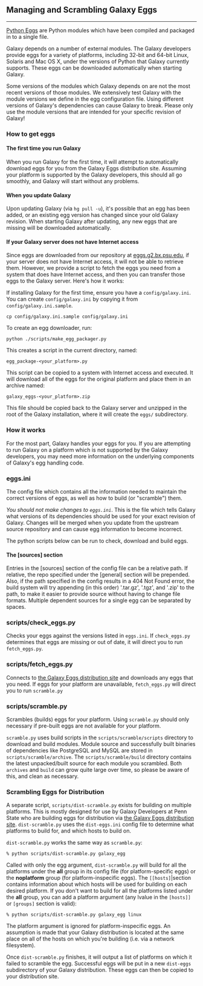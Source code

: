 

## Managing and Scrambling Galaxy Eggs

* * *

[Python Eggs](http://peak.telecommunity.com/DevCenter/PythonEggs) are Python modules which have been compiled and packaged in to a single file.

Galaxy depends on a number of external modules. The Galaxy developers provide eggs for a variety of platforms, including 32-bit and 64-bit Linux, Solaris and Mac OS X, under the versions of Python that Galaxy currently supports. These eggs can be downloaded automatically when starting Galaxy.

Some versions of the modules which Galaxy depends on are not the most recent versions of those modules. We extensively test Galaxy with the module versions we define in the egg configuration file. Using different versions of Galaxy's dependencies can cause Galaxy to break. Please only use the module versions that are intended for your specific revision of Galaxy!

### How to get eggs

#### The first time you run Galaxy

When you run Galaxy for the first time, it will attempt to automatically download eggs for you from the Galaxy Eggs distribution site. Assuming your platform is supported by the Galaxy developers, this should all go smoothly, and Galaxy will start without any problems.

#### When you update Galaxy

Upon updating Galaxy (via `hg pull -u`), it's possible that an egg has been added, or an existing egg version has changed since your old Galaxy revision. When starting Galaxy after updating, any new eggs that are missing will be downloaded automatically.

#### If your Galaxy server does not have Internet access

Since eggs are downloaded from our repository at [eggs.g2.bx.psu.edu](http://eggs.g2.bx.psu.edu), if your server does not have Internet access, it will not be able to retrieve them. However, we provide a script to fetch the eggs you need from a system that does have Internet access, and then you can transfer those eggs to the Galaxy server. Here's how it works:

If installing Galaxy for the first time, ensure you have a `config/galaxy.ini`. You can create `config/galaxy.ini` by copying it from `config/galaxy.ini.sample`.

```
cp config/galaxy.ini.sample config/galaxy.ini
```

To create an egg downloader, run:

```
python ./scripts/make_egg_packager.py
```

This creates a script in the current directory, named:

```
egg_package-<your_platform>.py
```

This script can be copied to a system with Internet access and executed. It will download all of the eggs for the original platform and place them in an archive named:

```
galaxy_eggs-<your_platform>.zip
```

This file should be copied back to the Galaxy server and unzipped in the root of the Galaxy installation, where it will create the `eggs/` subdirectory.

### How it works

For the most part, Galaxy handles your eggs for you. If you are attempting to run Galaxy on a platform which is not supported by the Galaxy developers, you may need more information on the underlying components of Galaxy's egg handling code.

### eggs.ini

The config file which contains all the information needed to maintain the correct versions of eggs, as well as how to build (or "scramble") them.

_You should not make changes to `eggs.ini`_. This is the file which tells Galaxy what versions of its dependencies should be used for your exact revision of Galaxy. Changes will be merged when you update from the upstream source repository and can cause egg information to become incorrect.

The python scripts below can be run to check, download and build eggs.

#### The [sources] section

Entries in the [sources] section of the config file can be a relative path. If relative, the repo specified under the [general] section will be prepended. Also, if the path specified in the config results in a 404 Not Found error, the build system will try appending (in this order) '.tar.gz', '.tgz', and '.zip' to the path, to make it easier to provide source without having to change file formats. Multiple dependent sources for a single egg can be separated by spaces.

### scripts/check\_eggs.py

Checks your eggs against the versions listed in `eggs.ini`. If `check_eggs.py` determines that eggs are missing or out of date, it will direct you to run `fetch_eggs.py`.

### scripts/fetch\_eggs.py

Connects to [the Galaxy Eggs distribution site](http://eggs.g2.bx.psu.edu/) and downloads any eggs that you need. If eggs for your platform are unavailable, `fetch_eggs.py` will direct you to run `scramble.py`

### scripts/scramble.py

Scrambles (builds) eggs for your platform. Using `scramble.py` should only necessary if pre-built eggs are not available for your platform.

`scramble.py` uses build scripts in the `scripts/scramble/scripts` directory to download and build modules. Module source and successfully built binaries of dependencies like PostgreSQL and MySQL are stored in `scripts/scramble/archive`. The `scripts/scramble/build` directory contains the latest unpacked/built source for each module you scrambled. Both `archives` and `build` can grow quite large over time, so please be aware of this, and clean as necessary.

### Scrambling Eggs for Distribution

A separate script, `scripts/dist-scramble.py` exists for building on multiple platforms. This is mostly designed for use by Galaxy Developers at Penn State who are building eggs for distribution via [the Galaxy Eggs distribution site](http://eggs.g2.bx.psu.edu). `dist-scramble.py` uses the `dist-eggs.ini` config file to determine what platforms to build for, and which hosts to build on.

`dist-scramble.py` works the same way as `scramble.py`:

`% python scripts/dist-scramble.py galaxy_egg`

Called with only the egg argument, `dist-scramble.py` will build for all the platforms under the **all** group in its config file (for platform-specific eggs) or the **noplatform** group (for platform-inspecific eggs). The `[[hosts]`|section contains information about which hosts will be used for building on each desired platform. If you don't want to build for all the platforms listed under the **all** group, you can add a platform argument (any lvalue in the `[hosts]]` or `[groups]` section is valid):

`% python scripts/dist-scramble.py galaxy_egg linux`

The platform argument is ignored for platform-inspecific eggs. An assumption is made that your Galaxy distribution is located at the same place on all of the hosts on which you're building (i.e. via a network filesystem).

Once `dist-scramble.py` finishes, it will output a list of platforms on which it failed to scramble the egg. Successful eggs will be put in a new `dist-eggs` subdirectory of your Galaxy distribution. These eggs can then be copied to your distribution site.
